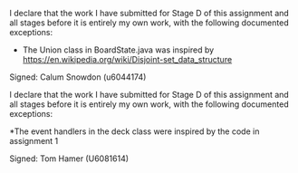 I declare that the work I have submitted for Stage D of this assignment and all stages before it is entirely my own work, with the following documented exceptions:

* The Union class in BoardState.java was inspired by https://en.wikipedia.org/wiki/Disjoint-set_data_structure

Signed: Calum Snowdon (u6044174)

I declare that the work I have submitted for Stage D of this assignment and all stages before it is entirely my own work, with the following documented exceptions:

*The event handlers in the deck class were inspired by the code in assignment 1

Signed:  Tom Hamer (U6081614)
